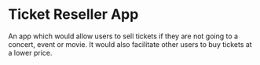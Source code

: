 # Ticket Reseller App

An app which would allow users to sell tickets if they are not going to a concert, event or movie. It would also facilitate other users to buy tickets at a lower price.
